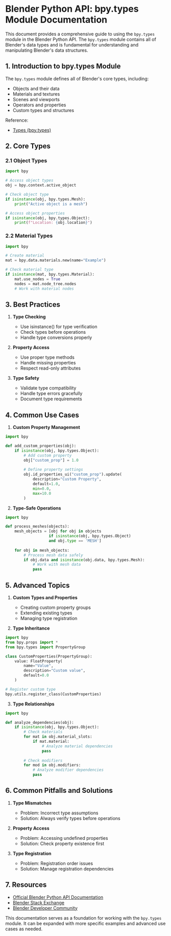 # Blender Python API: bpy.types Module Documentation

This document provides a comprehensive guide to using the `bpy.types` module in the Blender Python API. The `bpy.types` module contains all of Blender's data types and is fundamental for understanding and manipulating Blender's data structures.

## 1. Introduction to bpy.types Module

The `bpy.types` module defines all of Blender's core types, including:
- Objects and their data
- Materials and textures
- Scenes and viewports
- Operators and properties
- Custom types and structures

Reference:
- [Types (bpy.types)](https://docs.blender.org/api/current/bpy.types.html)

## 2. Core Types

### 2.1 Object Types
```python
import bpy

# Access object types
obj = bpy.context.active_object

# Check object type
if isinstance(obj, bpy.types.Mesh):
    print("Active object is a mesh")

# Access object properties
if isinstance(obj, bpy.types.Object):
    print(f"Location: {obj.location}")
```

### 2.2 Material Types
```python
import bpy

# Create material
mat = bpy.data.materials.new(name="Example")

# Check material type
if isinstance(mat, bpy.types.Material):
    mat.use_nodes = True
    nodes = mat.node_tree.nodes
    # Work with material nodes
```

## 3. Best Practices

1. **Type Checking**
   - Use isinstance() for type verification
   - Check types before operations
   - Handle type conversions properly

2. **Property Access**
   - Use proper type methods
   - Handle missing properties
   - Respect read-only attributes

3. **Type Safety**
   - Validate type compatibility
   - Handle type errors gracefully
   - Document type requirements

## 4. Common Use Cases

1. **Custom Property Management**
```python
import bpy

def add_custom_properties(obj):
    if isinstance(obj, bpy.types.Object):
        # Add custom property
        obj["custom_prop"] = 1.0
        
        # Define property settings
        obj.id_properties_ui("custom_prop").update(
            description="Custom Property",
            default=1.0,
            min=0.0,
            max=10.0
        )
```

2. **Type-Safe Operations**
```python
import bpy

def process_meshes(objects):
    mesh_objects = [obj for obj in objects 
                   if isinstance(obj, bpy.types.Object) 
                   and obj.type == 'MESH']
    
    for obj in mesh_objects:
        # Process mesh data safely
        if obj.data and isinstance(obj.data, bpy.types.Mesh):
            # Work with mesh data
            pass
```

## 5. Advanced Topics

1. **Custom Types and Properties**
   - Creating custom property groups
   - Extending existing types
   - Managing type registration

2. **Type Inheritance**
```python
import bpy
from bpy.props import *
from bpy.types import PropertyGroup

class CustomProperties(PropertyGroup):
    value: FloatProperty(
        name="Value",
        description="Custom value",
        default=0.0
    )

# Register custom type
bpy.utils.register_class(CustomProperties)
```

3. **Type Relationships**
```python
import bpy

def analyze_dependencies(obj):
    if isinstance(obj, bpy.types.Object):
        # Check materials
        for mat in obj.material_slots:
            if mat.material:
                # Analyze material dependencies
                pass
                
        # Check modifiers
        for mod in obj.modifiers:
            # Analyze modifier dependencies
            pass
```

## 6. Common Pitfalls and Solutions

1. **Type Mismatches**
   - Problem: Incorrect type assumptions
   - Solution: Always verify types before operations

2. **Property Access**
   - Problem: Accessing undefined properties
   - Solution: Check property existence first

3. **Type Registration**
   - Problem: Registration order issues
   - Solution: Manage registration dependencies

## 7. Resources

- [Official Blender Python API Documentation](https://docs.blender.org/api/current/)
- [Blender Stack Exchange](https://blender.stackexchange.com/)
- [Blender Developer Community](https://devtalk.blender.org/)

This documentation serves as a foundation for working with the `bpy.types` module. It can be expanded with more specific examples and advanced use cases as needed.
